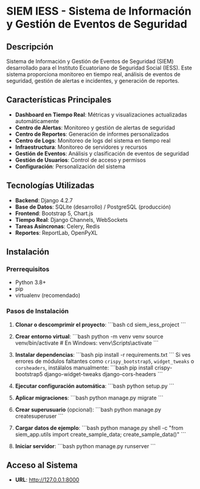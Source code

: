 # SIEM IESS - Sistema de Información y Gestión de Eventos de Seguridad

## Descripción

Sistema de Información y Gestión de Eventos de Seguridad (SIEM) desarrollado para el Instituto Ecuatoriano de Seguridad Social (IESS). Este sistema proporciona monitoreo en tiempo real, análisis de eventos de seguridad, gestión de alertas e incidentes, y generación de reportes.

## Características Principales

- **Dashboard en Tiempo Real**: Métricas y visualizaciones actualizadas automáticamente
- **Centro de Alertas**: Monitoreo y gestión de alertas de seguridad
- **Centro de Reportes**: Generación de informes personalizados
- **Centro de Logs**: Monitoreo de logs del sistema en tiempo real
- **Infraestructura**: Monitoreo de servidores y recursos
- **Gestión de Eventos**: Análisis y clasificación de eventos de seguridad
- **Gestión de Usuarios**: Control de acceso y permisos
- **Configuración**: Personalización del sistema

## Tecnologías Utilizadas

- **Backend**: Django 4.2.7
- **Base de Datos**: SQLite (desarrollo) / PostgreSQL (producción)
- **Frontend**: Bootstrap 5, Chart.js
- **Tiempo Real**: Django Channels, WebSockets
- **Tareas Asíncronas**: Celery, Redis
- **Reportes**: ReportLab, OpenPyXL

## Instalación

### Prerrequisitos

- Python 3.8+
- pip
- virtualenv (recomendado)

### Pasos de Instalación

1. **Clonar o descomprimir el proyecto**:
   \`\`\`bash
   cd siem_iess_project
   \`\`\`

2. **Crear entorno virtual**:
   \`\`\`bash
   python -m venv venv
   source venv/bin/activate  # En Windows: venv\Scripts\activate
   \`\`\`

3. **Instalar dependencias**:
   \`\`\`bash
   pip install -r requirements.txt
   \`\`\`
   Si ves errores de módulos faltantes como `crispy_bootstrap5`, `widget_tweaks` o `corsheaders`, instálalos manualmente:
   \`\`\`bash
   pip install crispy-bootstrap5 django-widget-tweaks django-cors-headers
   \`\`\`

4. **Ejecutar configuración automática**:
   \`\`\`bash
   python setup.py
   \`\`\`

5. **Aplicar migraciones**:
   \`\`\`bash
   python manage.py migrate
   \`\`\`

6. **Crear superusuario** (opcional):
   \`\`\`bash
   python manage.py createsuperuser
   \`\`\`

7. **Cargar datos de ejemplo**:
   \`\`\`bash
   python manage.py shell -c "from siem_app.utils import create_sample_data; create_sample_data()"
   \`\`\`

8. **Iniciar servidor**:
   \`\`\`bash
   python manage.py runserver
   \`\`\`

## Acceso al Sistema

- **URL**: http://127.0.0.1:8000

